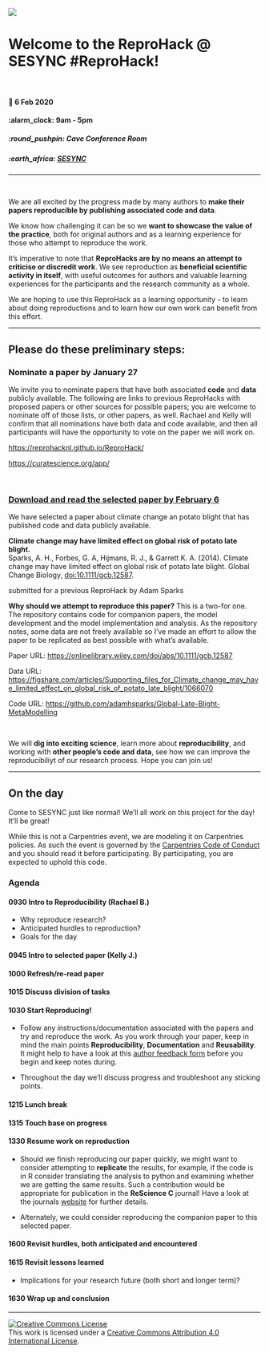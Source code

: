 
<!-- README.md is generated from README.Rmd. Please edit that file -->

![](https://github.com/reprohack/reprohack-hq/raw/master/assets/reprohack-banner.png)

# Welcome to the **ReproHack @ SESYNC \#ReproHack**\!

<br>

#### :date: **6 Feb 2020**

#### :alarm\_clock: **9am - 5pm**

##### :round\_pushpin: **Cave Conference Room**

##### :earth\_africa: [**SESYNC**](https://www.openstreetmap.org/?mlat=39&mlon=-76.5#map=19/39/-76.5)

-----

<br>

We are all excited by the progress made by many authors to **make their
papers reproducible by publishing associated code and data**.

We know how challenging it can be so we **want to showcase the value of
the practice**, both for original authors and as a learning experience
for those who attempt to reproduce the work.

It’s imperative to note that **ReproHacks are by no means an attempt to
criticise or discredit work**. We see reproduction as **beneficial
scientific activity in itself**, with useful outcomes for authors and
valuable learning experiences for the participants and the research
community as a whole.

We are hoping to use this ReproHack as a learning opportunity - to learn
about doing reproductions and to learn how our own work can benefit from
this effort.

-----

## **Please do these preliminary steps:**

### **Nominate a paper by January 27**

We invite you to nominate papers that have both associated **code** and
**data** publicly available. The following are links to previous
ReproHacks with proposed papers or other sources for possible papers;
you are welcome to nominate off of those lists, or other papers, as
well. Rachael and Kelly will confirm that all nominations have both data
and code available, and then all participants will have the opportunity
to vote on the paper we will work
on.

<https://reprohacknl.github.io/ReproHack/>

<https://curatescience.org/app/>

<br>

### **[Download and read the selected paper by February 6](https://onlinelibrary.wiley.com/doi/full/10.1111/gcb.12587)**

We have selected a paper about climate change an potato blight that has
published code and data publicly available.

**Climate change may have limited effect on global risk of potato late
blight.**  
Sparks, A. H., Forbes, G. A, Hijmans, R. J., & Garrett K. A. (2014).
Climate change may have limited effect on global risk of potato late
blight. Global Change Biology, <doi:10.1111/gcb.12587>.

submitted for a previous ReproHack by Adam Sparks

**Why should we attempt to reproduce this paper?** This is a two-for
one. The repository contains code for companion papers, the model
development and the model implementation and analysis. As the repository
notes, some data are not freely available so I’ve made an effort to
allow the paper to be replicated as best possible with what’s available.

Paper URL: <https://onlinelibrary.wiley.com/doi/abs/10.1111/gcb.12587>

Data URL:
<https://figshare.com/articles/Supporting_files_for_Climate_change_may_have_limited_effect_on_global_risk_of_potato_late_blight/1066070>

Code URL:
<https://github.com/adamhsparks/Global-Late-Blight-MetaModelling>

<br>

We will **dig into exciting science**, learn more about
**reproducibility**, and working with **other people’s code and data**,
see how we can improve the reproducibiliyt of our research process. Hope
you can join us\!

-----

## **On the day**

Come to SESYNC just like normal\! We’ll all work on this project for the
day\! It’ll be great\!

While this is not a Carpentries event, we are modeling it on Carpentries
policies. As such the event is governed by the [Carpentries Code of
Conduct](https://docs.carpentries.org/topic_folders/policies/code-of-conduct.html)
and you should read it before participating. By participating, you are
expected to uphold this code.

### **Agenda**

#### 0930 **Intro to Reproducibility** (Rachael B.)

  - Why reproduce research?
  - Anticipated hurdles to reproduction?
  - Goals for the day

#### 0945 **Intro to selected paper** (Kelly J.)

#### 1000 **Refresh/re-read paper**

#### 1015 **Discuss division of tasks**

#### 1030 **Start Reproducing\!**

  - Follow any instructions/documentation associated with the papers and
    try and reproduce the work. As you work through your paper, keep in
    mind the main points **Reproducibility**, **Documentation** and
    **Reusability**. It might help to have a look at this [author
    feedback form](https://forms.gle/Q2DengC6QrMyVXP16) before you begin
    and keep notes during.

  - Throughout the day we’ll discuss progress and troubleshoot any
    sticking points.

#### 1215 **Lunch break**

#### 1315 **Touch base on progress**

#### 1330 **Resume work on reproduction**

  - Should we finish reproducing our paper quickly, we might want to
    consider attempting to **replicate** the results, for example, if
    the code is in R consider translating the analysis to python and
    examining whether we are getting the same results. Such a
    contribution would be appropriate for publication in the **ReScience
    C** journal\! Have a look at the journals
    [website](http://rescience.github.io/write/) for further details.

  - Alternately, we could consider reproducing the companion paper to
    this selected paper.

#### 1600 **Revisit hurdles, both anticipated and encountered**

#### 1615 **Revisit lessons learned**

  - Implications for your research future (both short and longer
term)?

#### 1630 **Wrap up and conclusion**

-----

<a rel="license" href="http://creativecommons.org/licenses/by/4.0/"><img alt="Creative Commons License" style="border-width:0" src="https://i.creativecommons.org/l/by/4.0/88x31.png" /></a><br />This
work is licensed under a
<a rel="license" href="http://creativecommons.org/licenses/by/4.0/">Creative
Commons Attribution 4.0 International License</a>.

